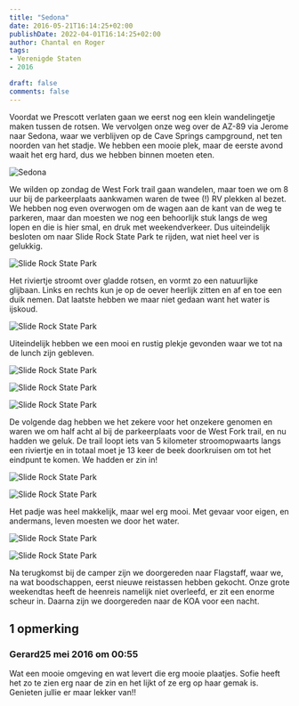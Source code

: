 ```yaml
---
title: "Sedona"
date: 2016-05-21T16:14:25+02:00
publishDate: 2022-04-01T16:14:25+02:00
author: Chantal en Roger
tags:
- Verenigde Staten
- 2016

draft: false
comments: false
---
```


Voordat we Prescott verlaten gaan we eerst nog een klein wandelingetje maken tussen de rotsen. We vervolgen onze weg over de AZ-89 via Jerome naar Sedona, waar we verblijven op de Cave Springs campground, net ten noorden van het stadje. We hebben een mooie plek, maar de eerste avond waait het erg hard, dus we hebben binnen moeten eten.

![Sedona](./images/P10408704.jpg)

We wilden op zondag de West Fork trail gaan wandelen, maar toen we om 8 uur bij de parkeerplaats aankwamen waren de twee (!) RV plekken al bezet. We hebben nog even overwogen om de wagen aan de kant van de weg te parkeren, maar dan moesten we nog een behoorlijk stuk langs de weg lopen en die is hier smal, en druk met weekendverkeer. Dus uiteindelijk besloten om naar Slide Rock State Park te rijden, wat niet heel ver is gelukkig.

![Slide Rock State Park](./images/P10409014.jpg)

Het riviertje stroomt over gladde rotsen, en vormt zo een natuurlijke glijbaan. Links en rechts kun je op de oever heerlijk zitten en af en toe een duik nemen. Dat laatste hebben we maar niet gedaan want het water is ijskoud.

![Slide Rock State Park](./images/P10409114.jpg)

Uiteindelijk hebben we een mooi en rustig plekje gevonden waar we tot na de lunch zijn gebleven.

![Slide Rock State Park](./images/P10409174.jpg)

![Slide Rock State Park](./images/P10409214.jpg)

![Slide Rock State Park](./images/P10409604.jpg)

De volgende dag hebben we het zekere voor het onzekere genomen en waren we om half acht al bij de parkeerplaats voor de West Fork trail, en nu hadden we geluk. De trail loopt iets van 5 kilometer stroomopwaarts langs een riviertje en in totaal moet je 13 keer de beek doorkruisen om tot het eindpunt te komen. We hadden er zin in!

![Slide Rock State Park](./images/P10409964.jpg)

![Slide Rock State Park](./images/P10500674.jpg)

Het padje was heel makkelijk, maar wel erg mooi. Met gevaar voor eigen, en andermans, leven moesten we door het water.

![Slide Rock State Park](./images/P10500864.jpg)

![Slide Rock State Park](./images/WP_20160523_12_14_20_Rich3.jpg)

Na terugkomst bij de camper zijn we doorgereden naar Flagstaff, waar we, na wat boodschappen, eerst nieuwe reistassen hebben gekocht. Onze grote weekendtas heeft de heenreis namelijk niet overleefd, er zit een enorme scheur in. Daarna zijn we doorgereden naar de KOA voor een nacht.

## 1 opmerking

### Gerard25 mei 2016 om 00:55

Wat een mooie omgeving en wat levert die erg mooie plaatjes. Sofie heeft het zo te zien erg naar de zin en het lijkt of ze erg op haar gemak is. Genieten jullie er maar lekker van!!
